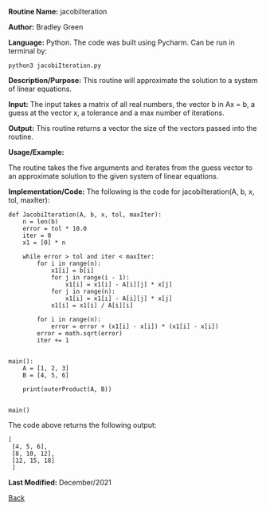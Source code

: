 
**Routine Name:**           jacobiIteration

**Author:** Bradley Green

**Language:** Python. The code was built using Pycharm. Can be run in terminal by:


    python3 jacobiIteration.py


**Description/Purpose:** This routine will approximate the solution to a system of linear equations. 

**Input:** The input takes a matrix of all real numbers, the vector b in Ax = b, a guess at the vector x, a tolerance and a max number of iterations. 

**Output:** This routine returns a vector the size of the vectors passed into the routine. 

**Usage/Example:**

The routine takes the five arguments and iterates from the guess vector to an approximate solution to the given system of linear equations. 

**Implementation/Code:** The following is the code for jacobiIteration(A, b, x, tol, maxIter):


    def JacobiIteration(A, b, x, tol, maxIter):
        n = len(b)
        error = tol * 10.0
        iter = 0
        x1 = [0] * n

        while error > tol and iter < maxIter:
            for i in range(n):
                x1[i] = b[i]
                for j in range(i - 1):
                    x1[i] = x1[i] - A[i][j] * x[j]
                for j in range(n):
                    x1[i] = x1[i] - A[i][j] * x[j]
                x1[i] = x1[i] / A[i][i]

            for i in range(n):
                error = error + (x1[i] - x[i]) * (x1[i] - x[i])
            error = math.sqrt(error)
            iter += 1

      
    main():
        A = [1, 2, 3]
        B = [4, 5, 6]
        
        print(outerProduct(A, B))
        
        
    main()
    
    
The code above returns the following output:

    [
     [4, 5, 6],
     [8, 10, 12],
     [12, 15, 18]
     ]
    
   

**Last Modified:** December/2021

[Back](../README.md)
